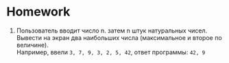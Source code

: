 # Homework

1. Пользователь вводит число n. затем n штук натуральных чисел.
   Вывести на экран два наибольших числа (максимальное и второе
   по величине).  
   Например, ввели `3, 7, 9, 3, 2, 5, 42`, ответ программы: `42, 9`